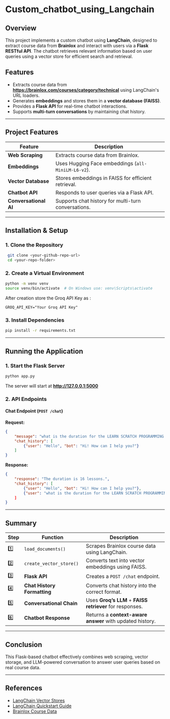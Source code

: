 # Custom_chatbot_using_Langchain

## Overview
This project implements a custom chatbot using **LangChain**, designed to extract course data from **Brainlox** and interact with users via a **Flask RESTful API**. The chatbot retrieves relevant information based on user queries using a vector store for efficient search and retrieval.


## Features
- Extracts course data from **https://brainlox.com/courses/category/technical** using LangChain's URL loaders.
- Generates **embeddings** and stores them in a **vector database (FAISS)**.
- Provides a **Flask API** for real-time chatbot interactions.
- Supports **multi-turn conversations** by maintaining chat history.

---

## Project Features

| Feature               | Description |
|-----------------------|-------------|
| **Web Scraping**      | Extracts course data from Brainlox. |
| **Embeddings**        | Uses Hugging Face embeddings (`all-MiniLM-L6-v2`). |
| **Vector Database**   | Stores embeddings in FAISS for efficient retrieval. |
| **Chatbot API**       | Responds to user queries via a Flask API. |
| **Conversational AI** | Supports chat history for multi-turn conversations. |

---

## Installation & Setup
### **1. Clone the Repository**
```sh
 git clone <your-github-repo-url>
 cd <your-repo-folder>
```

### **2. Create a Virtual Environment**
```sh
python -m venv venv
source venv/bin/activate  # On Windows use: venv\Scripts\activate
```
After creation store the Groq API Key as :
```
GROQ_API_KEY="Your Groq API Key"
```

### **3. Install Dependencies**
```sh
pip install -r requirements.txt
```

---

## Running the Application
### **1. Start the Flask Server**
```sh
python app.py
```
The server will start at **http://127.0.0.1:5000**

### **2. API Endpoints**
#### **Chat Endpoint** (`POST /chat`)
**Request:**
```json
{
    "message": "what is the duration for the LEARN SCRATCH PROGRAMMING course?",
    "chat_history": [
        {"user": "Hello", "bot": "Hi! How can I help you?"}
    ]
}
```
**Response:**
```json
{
    "response": "The duration is 16 lessons.",
    "chat_history": [
        {"user": "Hello", "bot": "Hi! How can I help you?"},
        {"user": "what is the duration for the LEARN SCRATCH PROGRAMMING course?", "bot": "The duration is 16 lessons."
    ]
}
```

---

##  Summary

| Step | Function | Description |
|------|----------|-------------|
| 1️⃣ | `load_documents()` | Scrapes Brainlox course data using LangChain. |
| 2️⃣ | `create_vector_store()` | Converts text into vector embeddings using FAISS. |
| 3️⃣ | **Flask API** | Creates a `POST /chat` endpoint. |
| 4️⃣ | **Chat History Formatting** | Converts chat history into the correct format. |
| 5️⃣ | **Conversational Chain** | Uses **Groq’s LLM** + **FAISS retriever** for responses. |
| 6️⃣ | **Chatbot Response** | Returns a **context-aware answer** with updated history. |

---

##  Conclusion
This Flask-based chatbot effectively combines web scraping, vector storage, and LLM-powered conversation to answer user queries based on real course data.

---

## References
- [LangChain Vector Stores](https://python.langchain.com/docs/integrations/vectorstores)
- [LangChain Quickstart Guide](https://python.langchain.com/docs/get_started/quickstart)
- [Brainlox Course Data](https://brainlox.com/courses/category/technical)

